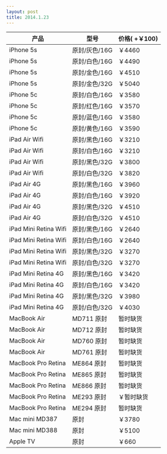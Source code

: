 ```yaml
---
layout: post
title: 2014.1.23
---
```


 <table class="table table-bordered table-striped">
<thead>
<tr>
<th>产品 </th>
<th> 型号</th>
<th>  价格( +￥100) </th>
</tr>
</thead>
<tbody>
<tr>
<td>iPhone 5s</td>
<td>原封/灰色/16G</td>
<td>￥4460</td>
</tr>
<tr>
<td>iPhone 5s</td>
<td>原封/白色/16G</td>
<td>￥4490</td>
</tr>
<tr>
<td>iPhone 5s</td>
<td>原封/金色/16G</td>
<td>￥4510</td>
</tr>
<tr>
<td>iPhone 5s</td>
<td>原封/金色/32G</td>
<td>￥5040</td>
</tr>
<tr>
<td>iPhone 5c</td>
<td>原封/白色/16G</td>
<td>￥3580</td>
</tr>
<tr>
<td>iPhone 5c</td>
<td>原封/红色/16G</td>
<td>￥3570</td>
</tr>
<tr>
<td>iPhone 5c</td>
<td>原封/蓝色/16G</td>
<td>￥3580</td>
</tr>
<tr>
<td>iPhone 5c</td>
<td>原封/黄色/16G</td>
<td>￥3590</td>
</tr>
<tr>
<td>iPad Air Wifi</td>
<td>原封/黑色/16G</td>
<td>￥3210</td>
</tr>
<tr>
<td>iPad Air Wifi</td>
<td>原封/白色/16G</td>
<td>￥3210</td>
</tr>
<tr>
<td>iPad Air Wifi</td>
<td>原封/黑色/32G </td>
<td>￥3800</td>
</tr>
<tr>
<td>iPad Air Wifi</td>
<td>原封/白色/32G</td>
<td>￥3820</td>
</tr>
<tr>
<td>iPad Air 4G</td>
<td>原封/黑色/16G</td>
<td>￥3960</td>
</tr>
<tr>
<td>iPad Air 4G</td>
<td>原封/白色/16G</td>
<td>￥3920</td>
</tr>
<tr>
<td>iPad Air 4G</td>
<td>原封/黑色/32G</td>
<td>￥4510</td>
</tr>
<tr>
<td>iPad Air 4G</td>
<td>原封/白色/32G</td>
<td>￥4510</td>
</tr>
<tr>
<td>iPad Mini Retina Wifi</td>
<td>原封/黑色/16G</td>
<td>￥2640</td>
</tr>
<tr>
<td>iPad Mini Retina Wifi</td>
<td>原封/白色/16G</td>
<td>￥2640</td>
</tr>
<tr>
<td>iPad Mini Retina Wifi</td>
<td>原封/黑色/32G</td>
<td>￥3270</td>
</tr>
<tr>
<td>iPad Mini Retina Wifi</td>
<td>原封/白色/32G</td>
<td>￥3270</td>
</tr>
<tr>
<td>iPad Mini Retina 4G</td>
<td>原封/黑色/16G</td>
<td>￥3420</td>
</tr>
<tr>
<td>iPad Mini Retina 4G</td>
<td>原封/白色/16G</td>
<td>￥3420</td>
</tr>
<tr>
<td>iPad Mini Retina 4G</td>
<td>原封/黑色/32G</td>
<td>￥3980</td>
</tr>
<tr>
<td>iPad Mini Retina 4G</td>
<td>原封/白色/32G</td>
<td>￥4030</td>
</tr>
<tr>
<td>MacBook Air</td>
<td>MD711   原封</td>
<td>暂时缺货</td>
</tr>
<tr>
<td>MacBook Air</td>
<td>MD712   原封</td>
<td>暂时缺货</td>
</tr>
<tr>
<td>MacBook Air</td>
<td>MD760   原封</td>
<td>暂时缺货</td>
</tr>
<tr>
<td>MacBook Air</td>
<td>MD761   原封</td>
<td>暂时缺货</td>
</tr>
<tr>
<td>MacBook Pro Retina</td>
<td>ME864    原封</td>
<td>暂时缺货</td>
</tr>
<tr>
<td>MacBook Pro Retina</td>
<td>ME865    原封</td>
<td>暂时缺货</td>
</tr>
<tr>
<td>MacBook Pro Retina</td>
<td>ME866    原封</td>
<td>暂时缺货</td>
</tr>
<tr>
<td>MacBook Pro Retina</td>
<td>ME293    原封</td>
<td>￥暂时缺货</td>
</tr>
<tr>
<td>MacBook Pro Retina</td>
<td>ME294    原封</td>
<td>暂时缺货</td>
</tr>
<tr>
<td>Mac mini MD387</td>
<td>原封</td>
<td>￥3780</td>
</tr>
<tr>
<td>Mac mini MD388</td>
<td>原封</td>
<td>￥5100</td>
</tr>
<tr>
<td>Apple TV</td>
<td>原封</td>
<td>￥660</td>
</tr>
</tbody>
</table>